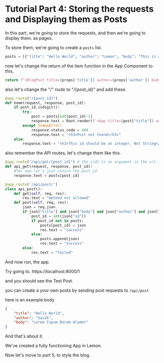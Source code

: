 # Tutorial Part 4: Storing the requests and Displaying them as Posts

In this part, we're going to store the requests, and then we're going to display them. as pages.

To store them, we're going to create a `posts` list.

```python
posts = [{"title": "Hello World", "author": "Lemon", "body": "This is a test post"}]
```

now let's change the return of the item function in the App Component to this,

```python
return f"<BlogPost title={props['title']} author={props['author']} body={props['body']}/>"
```

also let's change the "/" route to "/{post_id}" and add these.

```python
@app.route("/{post_id}")
def home(request, response, post_id):
    if post_id.isdigit():
        try:
            post = posts[int(post_id)-1]
            response.text = Root.render(f'<App title={post["title"]} author={post["author"]} body={post["body"]}/>')
        except IndexError:
            response.status_code = 404
            response.text = "<h3>Post not found</h3>"
    else:
        response.text = "<h3>This id should be an integer, Not String</h3>"
```

also remember the API routes, let's change them like this.

```python
@app.route("/api/get/{post_id}") # the {id} is an argument in the url.
def api_get(request, response, post_id):
    #for now let's just return the post_id
    response.text = posts[post_id]

@app.route('/api/post/')
class api_post():
    def get(self, req, res):
        res.text = "method not allowed"
    def post(self, req, res):
        json = req.json
        if json["title"] and json["body"] and json["author"] and json["id"]:
            post_id = int(json["id"])
            if post_id not in posts:
                posts[post_id] = json
                res.text = "success"
            else:
                posts.append(json)
                res.text = "success"
        else:
            res.text = "failed"
```

And now run, the app.

Try going to. https://localhost:8000/1

and you should see the Test Post.

you can create a your own posts by sending post requests to `/api/post`

here is an example body

```json
{
    "title": "Hello World",
    "author": "Sas2k",
    "body": "Lorem Ispum Dorem Alamet"
}
```

And that's about it.

We've created a fully functioning App in Lemon.

Now let's move to part 5, to style the blog.